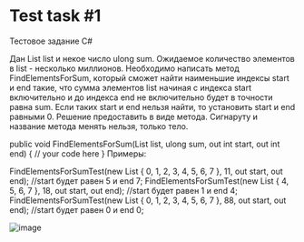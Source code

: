 # Test task #1
Тестовое задание C#

Дан List<uint> list и некое число ulong sum. Ожидаемое количество элементов в list - несколько миллионов. Необходимо написать метод FindElementsForSum, который сможет найти наименьшие индексы start и end такие, что сумма элементов list начиная с индекса start включительно и до индекса end не включительно будет в точности равна sum. Если таких start и end нельзя найти, то установить start и end равными 0. Решение предоставить в виде метода. Сигнаруту и название метода менять нельзя, только тело.

public void FindElementsForSum(List<uint> list, ulong sum, out int start, out int end)
{
	// your code here
}
Примеры:

FindElementsForSumTest(new List<uint> { 0, 1, 2, 3, 4, 5, 6, 7 }, 11, out start, out end); //start будет равен 5 и end 7;
FindElementsForSumTest(new List<uint> { 4, 5, 6, 7 }, 18, out start, out end); //start будет равен 1 и end 4;
FindElementsForSumTest(new List<uint> { 0, 1, 2, 3, 4, 5, 6, 7 }, 88, out start, out end); //start будет равен 0 и end 0;

![image](https://user-images.githubusercontent.com/121448673/232237683-85ecdc1e-afaf-4793-aa3d-9d8e43836727.png)

